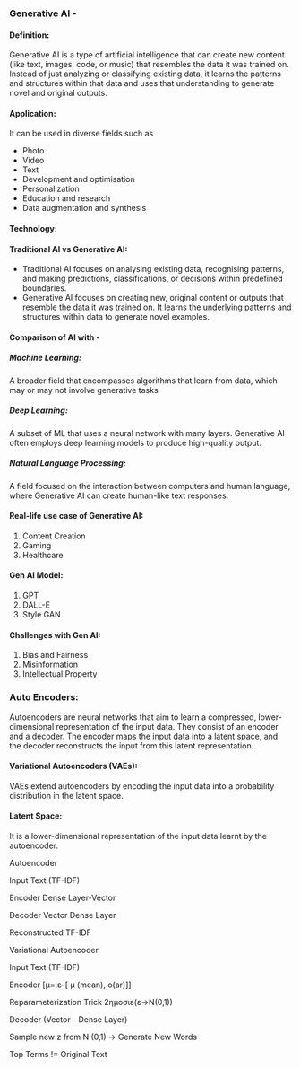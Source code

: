 ### Generative AI -



#### Definition:

Generative AI is a type of artificial intelligence that can create new content (like text, images, code, or music) that resembles the data it was trained on. Instead of just analyzing or classifying existing data, it learns the patterns and structures within that data and uses that understanding to generate novel and original outputs.



#### Application:

It can be used in diverse fields such as

* Photo
* Video
* Text
* Development and optimisation
* Personalization
* Education and research
* Data augmentation and synthesis



#### Technology:





#### Traditional AI vs Generative AI:

* Traditional AI focuses on analysing existing data, recognising patterns, and making predictions, classifications, or decisions within predefined boundaries.
* Generative AI focuses on creating new, original content or outputs that resemble the data it was trained on. It learns the underlying patterns and structures within data to generate novel examples.



#### Comparison of AI with -

##### Machine Learning:

A broader field that encompasses algorithms that learn from data, which may or may not involve generative tasks



##### Deep Learning:

A subset of ML that uses a neural network with many layers. Generative AI often employs deep learning models to produce high-quality output.



##### Natural Language Processing:

A field focused on the interaction between computers and human language, where Generative AI can create human-like text responses.



#### Real-life use case of Generative AI:

1. Content Creation
2. Gaming
3. Healthcare



#### Gen AI Model:

1. GPT
2. DALL-E
3. Style GAN



#### Challenges with Gen AI:

1. Bias and Fairness
2. Misinformation
3. Intellectual Property



### Auto Encoders:

Autoencoders are neural networks that aim to learn a compressed, lower-dimensional representation of the input data. They consist of an encoder and a decoder. The encoder maps the input data into a latent space, and the decoder reconstructs the input from this latent representation.



#### Variational Autoencoders (VAEs):

VAEs extend autoencoders by encoding the input data into a probability distribution in the latent space.



#### Latent Space:

It is a lower-dimensional representation of the input data learnt by the autoencoder.


Autoencoder

Input Text (TF-IDF)

Encoder Dense Layer-Vector

Decoder Vector Dense Layer

Reconstructed TF-IDF



Variational Autoencoder

Input Text (TF-IDF)

Encoder \[μ=:ε-\[ μ (mean), o(ar)]]

Reparameterization Trick 2ημοσιε(ε→N(0,1))

Decoder (Vector - Dense Layer)

Sample new z from N (0,1) → Generate New Words

Top Terms != Original Text

